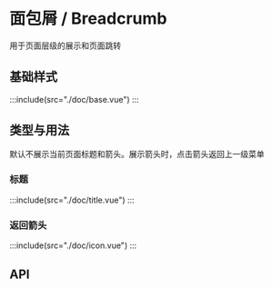 # 面包屑 / Breadcrumb

用于页面层级的展示和页面跳转

## 基础样式

:::include(src="./doc/base.vue")
:::

## 类型与用法

默认不展示当前页面标题和箭头。展示箭头时，点击箭头返回上一级菜单

### 标题

:::include(src="./doc/title.vue")
:::

### 返回箭头

:::include(src="./doc/icon.vue")
:::

## API

<api-doc name="Breadcrumb" :doc="require('./api.json')"></api-doc>
<api-doc name="BreadcrumbItem" :doc="require('../breadcrumb-item/api.json')"></api-doc>
